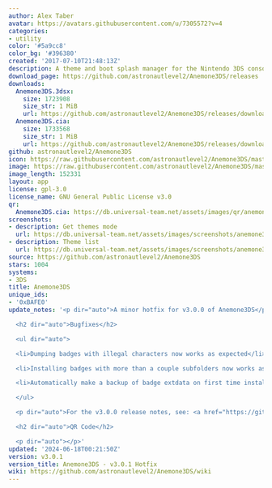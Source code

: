 ```yaml
---
author: Alex Taber
avatar: https://avatars.githubusercontent.com/u/7305572?v=4
categories:
- utility
color: '#5a9cc8'
color_bg: '#396380'
created: '2017-07-10T21:48:13Z'
description: A theme and boot splash manager for the Nintendo 3DS console
download_page: https://github.com/astronautlevel2/Anemone3DS/releases
downloads:
  Anemone3DS.3dsx:
    size: 1723908
    size_str: 1 MiB
    url: https://github.com/astronautlevel2/Anemone3DS/releases/download/v3.0.1/Anemone3DS.3dsx
  Anemone3DS.cia:
    size: 1733568
    size_str: 1 MiB
    url: https://github.com/astronautlevel2/Anemone3DS/releases/download/v3.0.1/Anemone3DS.cia
github: astronautlevel2/Anemone3DS
icon: https://raw.githubusercontent.com/astronautlevel2/Anemone3DS/master/meta/icon.png
image: https://raw.githubusercontent.com/astronautlevel2/Anemone3DS/master/meta/banner.png
image_length: 152331
layout: app
license: gpl-3.0
license_name: GNU General Public License v3.0
qr:
  Anemone3DS.cia: https://db.universal-team.net/assets/images/qr/anemone3ds-cia.png
screenshots:
- description: Get themes mode
  url: https://db.universal-team.net/assets/images/screenshots/anemone3ds/get-themes-mode.png
- description: Theme list
  url: https://db.universal-team.net/assets/images/screenshots/anemone3ds/theme-list.png
source: https://github.com/astronautlevel2/Anemone3DS
stars: 1004
systems:
- 3DS
title: Anemone3DS
unique_ids:
- '0xBAFE0'
update_notes: '<p dir="auto">A minor hotfix for v3.0.0 of Anemone3DS</p>

  <h2 dir="auto">Bugfixes</h2>

  <ul dir="auto">

  <li>Dumping badges with illegal characters now works as expected</li>

  <li>Installing badges with more than a couple subfolders now works as expected</li>

  <li>Automatically make a backup of badge extdata on first time installing badges</li>

  </ul>

  <p dir="auto">For the v3.0.0 release notes, see: <a href="https://github.com/astronautlevel2/Anemone3DS/releases/tag/v3.0.0">https://github.com/astronautlevel2/Anemone3DS/releases/tag/v3.0.0</a></p>

  <h2 dir="auto">QR Code</h2>

  <p dir="auto"></p>'
updated: '2024-06-18T00:21:50Z'
version: v3.0.1
version_title: Anemone3DS - v3.0.1 Hotfix
wiki: https://github.com/astronautlevel2/Anemone3DS/wiki
---
```

